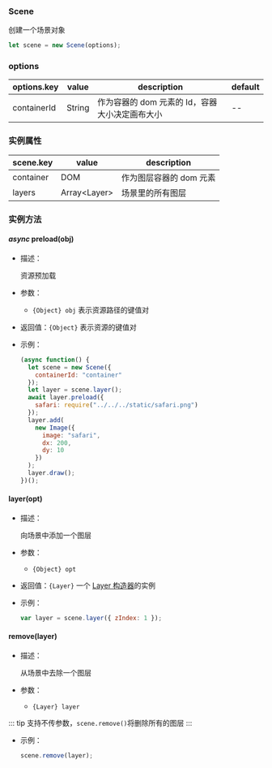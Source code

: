 ### Scene

创建一个场景对象

```js
let scene = new Scene(options);
```

### options

| options.key | value  | description                                    | default |
| ----------- | ------ | ---------------------------------------------- | ------- |
| containerId | String | 作为容器的 dom 元素的 Id，容器大小决定画布大小 | --      |

### 实例属性

| scene.key | value         | description             |
| --------- | ------------- | ----------------------- |
| container | DOM           | 作为图层容器的 dom 元素 |
| layers    | Array\<Layer> | 场景里的所有图层        |

### 实例方法

#### _async_ preload(obj)

- 描述：

  资源预加载

- 参数：

  - `{Object} obj` 表示资源路径的键值对

- 返回值：`{Object}` 表示资源的键值对

- 示例：
  ```js
  (async function() {
    let scene = new Scene({
      containerId: "container"
    });
    let layer = scene.layer();
    await layer.preload({
      safari: require("../../../static/safari.png")
    });
    layer.add(
      new Image({
        image: "safari",
        dx: 200,
        dy: 10
      })
    );
    layer.draw();
  })();
  ```

#### layer(opt)

- 描述：

  向场景中添加一个图层

- 参数：

  - `{Object} opt`

- 返回值：`{Layer}` 一个 [Layer 构造器](./layer.md)的实例

- 示例：
  ```js
  var layer = scene.layer({ zIndex: 1 });
  ```

#### remove(layer)

- 描述：

  从场景中去除一个图层

- 参数：

  - `{Layer} layer`

::: tip
支持不传参数，`scene.remove()`将删除所有的图层
:::

- 示例：
  ```js
  scene.remove(layer);
  ```
